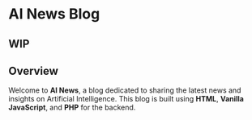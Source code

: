# AI News Blog

## WIP

## Overview

Welcome to **AI News**, a blog dedicated to sharing the latest news and insights on Artificial Intelligence. This blog is built using **HTML**, **Vanilla JavaScript**, and **PHP** for the backend.


